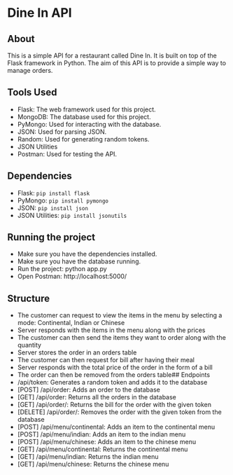 # Dine In API

## About

This is a simple API for a restaurant called Dine In.
It is built on top of the Flask framework in Python.
The aim of this API is to provide a simple way to manage orders.

## Tools Used

- Flask: The web framework used for this project.
- MongoDB: The database used for this project.
- PyMongo: Used for interacting with the database.
- JSON: Used for parsing JSON.
- Random: Used for generating random tokens.
- JSON Utilities
- Postman: Used for testing the API.

## Dependencies

- Flask: `pip install flask`
- PyMongo: `pip install pymongo`
- JSON: `pip install json`
- JSON Utilities: `pip install jsonutils`

## Running the project

- Make sure you have the dependencies installed.
- Make sure you have the database running.
- Run the project: python app.py
- Open Postman: http://localhost:5000/

## Structure

- The customer can request to view the items in the menu by selecting a mode: Continental, Indian or Chinese
- Server responds with the items in the menu along with the prices
- The customer can then send the items they want to order along with the quantity
- Server stores the order in an orders table
- The customer can then request for bill after having their meal
- Server responds with the total price of the order in the form of a bill
- The order can then be removed from the orders table## Endpoints
- /api/token: Generates a random token and adds it to the database
- [POST] /api/order: Adds an order to the database
- [GET] /api/order: Returns all the orders in the database
- [GET] /api/order/<token>: Returns the bill for the order with the given token
- [DELETE] /api/order/<token>: Removes the order with the given token from the database
- [POST] /api/menu/continental: Adds an item to the continental menu
- [POST] /api/menu/indian: Adds an item to the indian menu
- [POST] /api/menu/chinese: Adds an item to the chinese menu
- [GET] /api/menu/continental: Returns the continental menu
- [GET] /api/menu/indian: Returns the indian menu
- [GET] /api/menu/chinese: Returns the chinese menu

